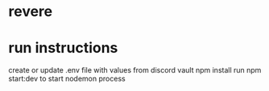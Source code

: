 # revere



# run instructions
create or update .env file with values from discord vault
npm install
run npm start:dev to start nodemon process